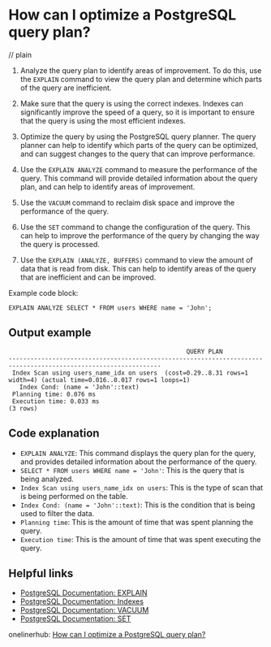 # How can I optimize a PostgreSQL query plan?
// plain

1. Analyze the query plan to identify areas of improvement. To do this, use the `EXPLAIN` command to view the query plan and determine which parts of the query are inefficient.

2. Make sure that the query is using the correct indexes. Indexes can significantly improve the speed of a query, so it is important to ensure that the query is using the most efficient indexes.

3. Optimize the query by using the PostgreSQL query planner. The query planner can help to identify which parts of the query can be optimized, and can suggest changes to the query that can improve performance.

4. Use the `EXPLAIN ANALYZE` command to measure the performance of the query. This command will provide detailed information about the query plan, and can help to identify areas of improvement.

5. Use the `VACUUM` command to reclaim disk space and improve the performance of the query.

6. Use the `SET` command to change the configuration of the query. This can help to improve the performance of the query by changing the way the query is processed.

7. Use the `EXPLAIN (ANALYZE, BUFFERS)` command to view the amount of data that is read from disk. This can help to identify areas of the query that are inefficient and can be improved.

Example code block:
```
EXPLAIN ANALYZE SELECT * FROM users WHERE name = 'John';
```

## Output example

```
                                                 QUERY PLAN
----------------------------------------------------------------------------------------------------------------
 Index Scan using users_name_idx on users  (cost=0.29..8.31 rows=1 width=4) (actual time=0.016..0.017 rows=1 loops=1)
   Index Cond: (name = 'John'::text)
 Planning time: 0.076 ms
 Execution time: 0.033 ms
(3 rows)
```

## Code explanation

- `EXPLAIN ANALYZE`: This command displays the query plan for the query, and provides detailed information about the performance of the query.
- `SELECT * FROM users WHERE name = 'John'`: This is the query that is being analyzed.
- `Index Scan using users_name_idx on users`: This is the type of scan that is being performed on the table.
- `Index Cond: (name = 'John'::text)`: This is the condition that is being used to filter the data.
- `Planning time`: This is the amount of time that was spent planning the query.
- `Execution time`: This is the amount of time that was spent executing the query.

## Helpful links
- [PostgreSQL Documentation: EXPLAIN](https://www.postgresql.org/docs/current/sql-explain.html)
- [PostgreSQL Documentation: Indexes](https://www.postgresql.org/docs/current/indexes.html)
- [PostgreSQL Documentation: VACUUM](https://www.postgresql.org/docs/current/sql-vacuum.html)
- [PostgreSQL Documentation: SET](https://www.postgresql.org/docs/current/sql-set.html)

onelinerhub: [How can I optimize a PostgreSQL query plan?](https://onelinerhub.com/postgresql/how-can-i-optimize-a-postgresql-query-plan)